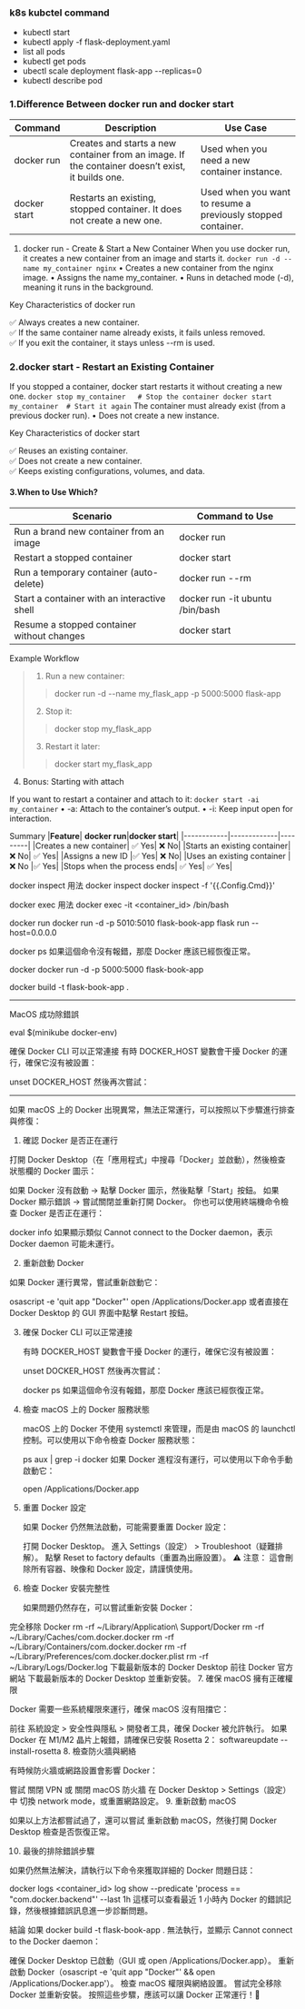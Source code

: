 
### k8s kubctel command 

 - kubectl start 
 - kubectl apply -f flask-deployment.yaml
 - list all pods
 - kubectl get pods
 - ubectl scale deployment flask-app --replicas=0
 - kubectl describe pod




### 1.Difference Between docker run and docker start
|**Command**| **Description**|	**Use Case**|
|-----------|----------------|--------------|
|docker run	|Creates and starts a new container from an image. If the container doesn’t exist, it builds one.	|Used when you need a new container instance.|
docker start|	Restarts an existing, stopped container. It does not create a new one.	|Used when you want to resume a previously stopped container.|

1. docker run - Create & Start a New Container
When you use docker run, it creates a new container from an image and starts it.
``docker run -d --name my_container nginx``
	•	Creates a new container from the nginx image.
	•	Assigns the name my_container.
	•	Runs in detached mode (-d), meaning it runs in the background.

Key Characteristics of docker run

✅ Always creates a new container.<br>
✅ If the same container name already exists, it fails unless removed.<br>
✅ If you exit the container, it stays unless --rm is used.<br>


### 2.docker start - Restart an Existing Container
  If you stopped a container, docker start restarts it without creating a new one.
  ``
   docker stop my_container   # Stop the container
   docker start my_container  # Start it again
  ``
The container must already exist (from a previous docker run).
	•	Does not create a new instance.

Key Characteristics of docker start

✅ Reuses an existing container.<br>
✅ Does not create a new container.<br>
✅ Keeps existing configurations, volumes, and data.<br>




#### 3.When to Use Which?
| **Scenario** |**Command to Use**|
|--------------|----------------------|
|Run a brand new container from an image|docker run|
|Restart a stopped container|	docker start|
|Run a temporary container (auto-delete)	|docker run --rm|
|Start a container with an interactive shell	|docker run -it ubuntu /bin/bash|
|Resume a stopped container without changes|	docker start|<container_name>

Example Workflow<br>
> 1. Run a new container:<br>
  >>  docker run -d --name my_flask_app -p 5000:5000 flask-app
> 2.	Stop it:
  >> docker stop my_flask_app
> 3. Restart it later:
  >> docker start my_flask_app

4. Bonus: Starting with attach

If you want to restart a container and attach to it:
``docker start -ai my_container``
	•	-a: Attach to the container’s output.
	•	-i: Keep input open for interaction.

Summary
|**Feature**| **docker run**|**docker start**|
|------------|-------------|---------|
|Creates a new container|	✅ Yes|	❌ No|
|Starts an existing container|	❌ No|	✅ Yes|
|Assigns a new ID	|✅ Yes|	❌ No|
|Uses an existing container	|❌ No	|✅ Yes|
|Stops when the process ends|	✅ Yes|	✅ Yes|



docker inspect 用法
docker inspect 
docker inspect -f '{{.Config.Cmd}}' 

docker exec 用法
docker exec -it <container_id> /bin/bash


docker run 
docker run -d -p 5010:5010 flask-book-app flask run --host=0.0.0.0

docker ps
如果這個命令沒有報錯，那麼 Docker 應該已經恢復正常。

docker 
docker run -d -p 5000:5000 flask-book-app

docker build -t flask-book-app .



--------------
MacOS 成功除錯誤

eval $(minikube docker-env)


確保 Docker CLI 可以正常連接
有時 DOCKER_HOST 變數會干擾 Docker 的運行，確保它沒有被設置：

unset DOCKER_HOST
然後再次嘗試：

----------------------------------

如果 macOS 上的 Docker 出現異常，無法正常運行，可以按照以下步驟進行排查與修復：

1. 確認 Docker 是否正在運行

打開 Docker Desktop（在「應用程式」中搜尋「Docker」並啟動），然後檢查 狀態欄的 Docker 圖示：

如果 Docker 沒有啟動 → 點擊 Docker 圖示，然後點擊「Start」按鈕。
如果 Docker 顯示錯誤 → 嘗試關閉並重新打開 Docker。
你也可以使用終端機命令檢查 Docker 是否正在運行：

docker info
如果顯示類似 Cannot connect to the Docker daemon，表示 Docker daemon 可能未運行。

2. 重新啟動 Docker

如果 Docker 運行異常，嘗試重新啟動它：

osascript -e 'quit app "Docker"'
open /Applications/Docker.app
或者直接在 Docker Desktop 的 GUI 界面中點擊 Restart 按鈕。

3. 確保 Docker CLI 可以正常連接

   有時 DOCKER_HOST 變數會干擾 Docker 的運行，確保它沒有被設置：

   unset DOCKER_HOST
   然後再次嘗試：

   docker ps
   如果這個命令沒有報錯，那麼 Docker 應該已經恢復正常。

4. 檢查 macOS 上的 Docker 服務狀態

   macOS 上的 Docker 不使用 systemctl 來管理，而是由 macOS 的 launchctl 控制。可以使用以下命令檢查 Docker 服務狀態：

   ps aux | grep -i docker
   如果 Docker 進程沒有運行，可以使用以下命令手動啟動它：

   open /Applications/Docker.app

5. 重置 Docker 設定

   如果 Docker 仍然無法啟動，可能需要重置 Docker 設定：

   打開 Docker Desktop。
   進入 Settings（設定） > Troubleshoot（疑難排解）。
   點擊 Reset to factory defaults（重置為出廠設置）。
   ⚠ 注意： 這會刪除所有容器、映像和 Docker 設定，請謹慎使用。


6. 檢查 Docker 安裝完整性

   如果問題仍然存在，可以嘗試重新安裝 Docker：

完全移除 Docker
rm -rf ~/Library/Application\ Support/Docker
rm -rf ~/Library/Caches/com.docker.docker
rm -rf ~/Library/Containers/com.docker.docker
rm -rf ~/Library/Preferences/com.docker.docker.plist
rm -rf ~/Library/Logs/Docker.log
下載最新版本的 Docker Desktop
前往 Docker 官方網站 下載最新版本的 Docker Desktop 並重新安裝。
7. 確保 macOS 擁有正確權限

Docker 需要一些系統權限來運行，確保 macOS 沒有阻擋它：

前往 系統設定 > 安全性與隱私 > 開發者工具，確保 Docker 被允許執行。
如果 Docker 在 M1/M2 晶片上報錯，請確保已安裝 Rosetta 2：
softwareupdate --install-rosetta
8. 檢查防火牆與網絡

有時候防火牆或網路設置會影響 Docker：

嘗試 關閉 VPN 或 關閉 macOS 防火牆
在 Docker Desktop > Settings（設定） 中 切換 network mode，或重置網路設定。
9. 重新啟動 macOS

如果以上方法都嘗試過了，還可以嘗試 重新啟動 macOS，然後打開 Docker Desktop 檢查是否恢復正常。

10. 最後的排除錯誤步驟

如果仍然無法解決，請執行以下命令來獲取詳細的 Docker 問題日誌：

docker logs <container_id>
log show --predicate 'process == "com.docker.backend"' --last 1h
這樣可以查看最近 1 小時內 Docker 的錯誤記錄，然後根據錯誤訊息進一步診斷問題。

結論
如果 docker build -t flask-book-app . 無法執行，並顯示 Cannot connect to the Docker daemon：

確保 Docker Desktop 已啟動（GUI 或 open /Applications/Docker.app）。
重新啟動 Docker（osascript -e 'quit app "Docker"' && open /Applications/Docker.app'）。
檢查 macOS 權限與網絡設置。
嘗試完全移除 Docker 並重新安裝。
按照這些步驟，應該可以讓 Docker 正常運行！🚀



